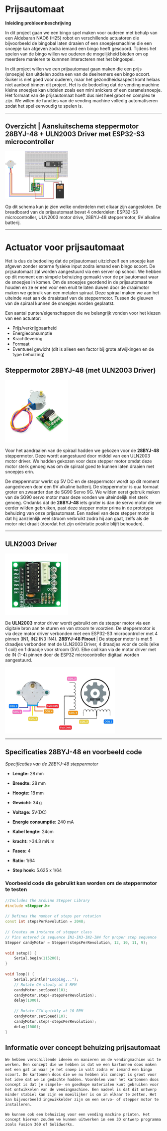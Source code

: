 # Prijsautomaat

**Inleiding probleembeschrijving**

In dit project gaan we een bingo spel maken voor ouderen met behulp van een Aldebaran NAO6 (H25) robot en verschillende actuatoren die bijvoorbeeld de bingobal laten draaien of een snoepjesmachine die een snoepje kan afgeven zodra iemand een bingo heeft gescoord. Tijdens het spelen van de bingo willen we ouderen de mogelijkheid bieden om op meerdere manieren te kunnnen interacteren met het bingospel.

In dit project willen we een prijsautomaat gaan maken die een prijs (snoepje) kan uitdelen zodra een van de deelnemers een bingo scoort. Suiker is niet goed voor ouderen, maar het gezondheidsaspect komt helaas niet aanbod binnen dit project. Het is de bedoeling dat de vending machine kleine snoepjes kan uitdelen zoals een mini snickers of een caramelsnoepje. Het formaat van de prijsautomaat hoeft dus niet heel groot en complex te zijn. We willen de functies van de vending machine volledig automatiseren zodat het spel eenvoudig te spelen is.

---

## Overzicht | Aansluitschema steppermotor 28BYJ-48 + ULN2003 Driver met ESP32-S3 microcontroller

<img src="images/vending_machine_actuator_bb.svg" width=40%>

Op dit schema kun je zien welke onderdelen met elkaar zijn aangesloten. De breadboard van de prijsautomaat bevat 4 onderdelen: ESP32-S3 microcontroller, ULN2003 motor drive, 28BYJ-48 steppermotor, 9V alkaline batterij. 

---

# Actuator voor prijsautomaat

Het is dus de bedoeling dat de prijsautomaat uitzichzelf een snoepje kan afgeven zonder externe fysieke input zodra iemand een bingo scoort. De prijsautomaat zal worden aangestuurd via een server op school. We hebben op dit moment een simpele behuizing gemaakt voor de prijsautomaat waar de snoepjes in komen. Om de snoepjes geordend in de prijsautomaat te houden en ze er een voor een eruit te laten duwen door de draaimotor maken we gebruik van een metalen spiraal. Deze spiraal maken we aan het uiteinde vast aan de draaistaaf van de steppermotor. Tussen de gleuven van de spiraal kunnen de snoepjes worden geplaatst.

Een aantal punten/eigenschappen die we belangrijk vonden voor het kiezen van een actuator:

- Prijs/verkrijgbaarheid
- Energieconsumptie
- Krachtlevering
- Formaat
- Eventueel gewicht (dit is alleen een factor bij grote afwijkingen en de type behuizing)

## Steppermotor 28BYJ-48 (met ULN2003 Driver)

<img src="images/stepper.png" width=40%>

Voor het aandraaien van de spiraal hadden we gekozen voor de **28BYJ-48** steppermotor. Deze wordt aangestuurd door middel van een ULN2003 motor driver. We hadden gekozen voor deze stepper motor omdat deze motor sterk genoeg was om de spiraal goed te kunnen laten draaien met snoepjes erin. 

De steppermotor werkt op 5V DC en de steppermotor wordt op dit moment aangedreven door een 9V alkaline batterij. De steppermotor is qua formaat groter en zwaarder dan de SG90 Servo 9G. We wilden eerst gebruik maken van de SG90 servo motor maar deze vonden we uiteindelijk niet sterk genoeg. Ondanks dat de **28BYJ-48** iets groter is dan de servo motor die we eerder wilden gebruiken, past deze stepper motor prima in de prototype behuizing van onze prijsautomaat. Een nadeel van deze stepper motor is dat hij aanzienlijk veel stroom verbruikt zodra hij aan gaat, zelfs als de motor niet draait (doordat het zijn oriëntatie positie blijft behouden).

---

## ULN2003 Driver

<img src="images/motor_driver.png" width=40%>

De **ULN2003** motor driver wordt gebruikt om de stepper motor via een digitale bron aan te sturen en van stroom te voorzien. De steppermotor is via deze motor driver verbonden met een ESP32-S3 microcontroller met 4 pinnen (IN1, IN2 IN3 IN4).
**28BYJ-48 Pinout** | De stepper motor is met 5 draadjes verbonden met de ULN2003 Driver, 4 draadjes voor de coils (elke 1 coil) en 1 draadje voor stroom (5V). Elke coil kan via de motor driver met de IN (1-4) pinnen door de ESP32 microcontroller digitaal worden aangestuurd. <br>

<img src="images/stepper_out.png" width=70%>

---



## Specificaties 28BYJ-48 en voorbeeld code

*Specificaties van de 28BYJ-48 steppermotor*

- **Lengte:**	28 mm
- **Breedte:**	28 mm
- **Hoogte:**	18 mm
- **Gewicht:** 34 g

- **Voltage:** 5V(DC)
- **Energie consumptie:** 240 mA
- **Kabel lengte:** 24cm
- **kracht:** >34.3 mN.m
- **Fases:** 4
- **Ratio:** 1/64
- **Step hoek:** 5.625 x 1/64

### Voorbeeld code die gebruikt kan worden om de steppermotor te testen

```cpp
//Includes the Arduino Stepper Library
#include <Stepper.h>

// Defines the number of steps per rotation
const int stepsPerRevolution = 2048;

// Creates an instance of stepper class
// Pins entered in sequence IN1-IN3-IN2-IN4 for proper step sequence
Stepper candyMotor = Stepper(stepsPerRevolution, 12, 10, 11, 9);

void setup() {
    Serial.begin(115200);
}

void loop() {
    Serial.println("Looping...");
    // Rotate CW slowly at 5 RPM
    candyMotor.setSpeed(10);
    candyMotor.step(-stepsPerRevolution);
    delay(1000);
    
    // Rotate CCW quickly at 10 RPM
    candyMotor.setSpeed(10);
    candyMotor.step(-stepsPerRevolution);
    delay(1000);
}
```


## Informatie over concept behuizing prijsautomaat

```
We hebben verschillende ideeën en manieren om de vendingmachine uit te werken. Een concept die we hebben is dat we een kartonnen doos maken met een gat in waar je het snoep in valt zodra er iemand een bingo scoort. De kartonnen doos die we nu hebben als concept is groot voor het idee dat we in gedachte hadden. Voordelen voor het kartonnen doos concept is dat je simpele- en goedkope materialen kunt gebruiken voor het ontwikkelen van de vendingmachine. Een nadeel is dat dit ontwerp minder stabiel kan zijn en moeilijker is om in elkaar te zetten. Het kan bijvoorbeeld ingewikkelder zijn om een servo- of stepper motor te installeren. 

We kunnen ook een behuizing voor een vending machine printen. Het concept hiervan zouden we kunnen uitwerken in een 3D ontwerp programma zoals Fusion 360 of Solidworks. 
```
